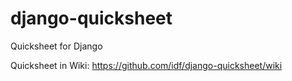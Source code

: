 # django-quicksheet
Quicksheet for Django

Quicksheet in Wiki: https://github.com/idf/django-quicksheet/wiki
